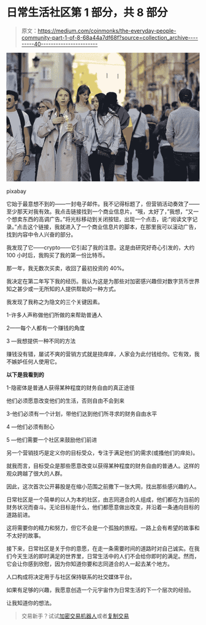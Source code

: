 # 日常生活社区第 1 部分，共 8 部分

> 原文：<https://medium.com/coinmonks/the-everyday-people-community-part-1-of-8-68a44a7df68f?source=collection_archive---------40----------------------->

![](img/53b53ed37853c7e098b6cab729a9c109.png)

pixabay

它始于最意想不到的——一封电子邮件。我不记得标题了，但营销活动奏效了——至少那天对我有效。我点击链接找到一个商业信息片。“哦，太好了，”我想，“又一个想卖东西的高调广告。”将光标移动到关闭按钮，出现一个点击，说:“阅读文字记录。”点击这个链接，我就进入了一个商业信息片的脚本，在那里我可以滚动广告，找到内容中令人兴奋的部分。

我发现了它——crypto——它引起了我的注意。这是由研究好奇心引发的，大约 100 小时后，我购买了我的第一份比特币。

那一年，我无数次买卖，收回了最初投资的 40%。

我决定在第二年写下我的经历。我认为这是为那些对加密感兴趣但对数字货币世界知之甚少或一无所知的人提供帮助的一种方式。

我发现了我称之为隐文的三个关键因素。

1-许多人声称做他们所做的来帮助普通人

2——每个人都有一个赚钱的角度

3 —我想提供一种不同的方法

赚钱没有错，屡试不爽的营销方式就是挠痒痒，人家会为此付钱给你。它有效，我不嫉妒任何人使用它。

**以下是我看到的**

1-隐密体是普通人获得某种程度的财务自由的真正途径

他们必须愿意改变他们的生活，否则自由不会到来

3-他们必须有一个计划，带他们达到他们所寻求的财务自由水平

4 —他们必须有耐心

5 —他们需要一个社区来鼓励他们前进

另一个营销技巧是定义你的目标受众，专注于满足他们的需求(或搔他们的痒处)。

就我而言，目标受众是那些愿意改变以获得某种程度的财务自由的普通人。这样的观众跨越了很大的人群。

因此，这次首次公开募股是在缩小范围之前撒下一张大网，找出那些感兴趣的人。

日常社区是一个简单的以人为本的社区，由志同道合的人组成，他们都在为当前的财务状况而奋斗。无论目标是什么，他们都愿意做出改变，并沿着一条通向目标的道路前进。

这将需要你的精力和努力，但它不会是一个孤独的旅程。一路上会有希望的故事和不太好的故事。

接下来，日常社区是关于你的意愿，在走一条需要时间的道路时对自己诚实。在我们今天生活的即时满足的世界里，日常生活中的人们不会给你即时的满足。然而，它会让你感到欣慰，因为你知道你要和志同道合的人一起去某个地方。

人口构成将决定用于与社区保持联系的社交媒体平台。

如果有足够的兴趣，我愿意创造一个元宇宙作为日常生活的下一个层次的经验。

让我知道你的想法。

> 交易新手？试试[加密交易机器人](/coinmonks/crypto-trading-bot-c2ffce8acb2a)或者[复制交易](/coinmonks/top-10-crypto-copy-trading-platforms-for-beginners-d0c37c7d698c)